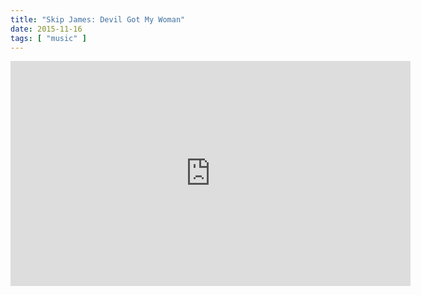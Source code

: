 ```yaml
---
title: "Skip James: Devil Got My Woman"
date: 2015-11-16
tags: [ "music" ]
---
```


<iframe width="640" height="360" src="https://www.youtube.com/embed/nYk4MTSq6uA" frameborder="0"></iframe>

